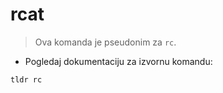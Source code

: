 # rcat

> Ova komanda je pseudonim za `rc`.

- Pogledaj dokumentaciju za izvornu komandu:

`tldr rc`
